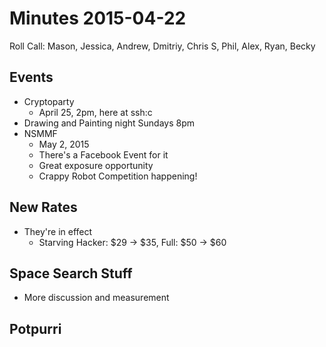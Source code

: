 Minutes 2015-04-22
==================

Roll Call: Mason, Jessica, Andrew, Dmitriy, Chris S, Phil, Alex, Ryan, Becky


Events
------

- Cryptoparty
  - April 25, 2pm, here at ssh:c
- Drawing and Painting night Sundays 8pm
- NSMMF
  - May 2, 2015
  - There's a Facebook Event for it
  - Great exposure opportunity
  - Crappy Robot Competition happening!

New Rates
---------

- They're in effect
  - Starving Hacker: $29 -> $35, Full: $50 -> $60


Space Search Stuff
------------------

- More discussion and measurement

Potpurri
--------

